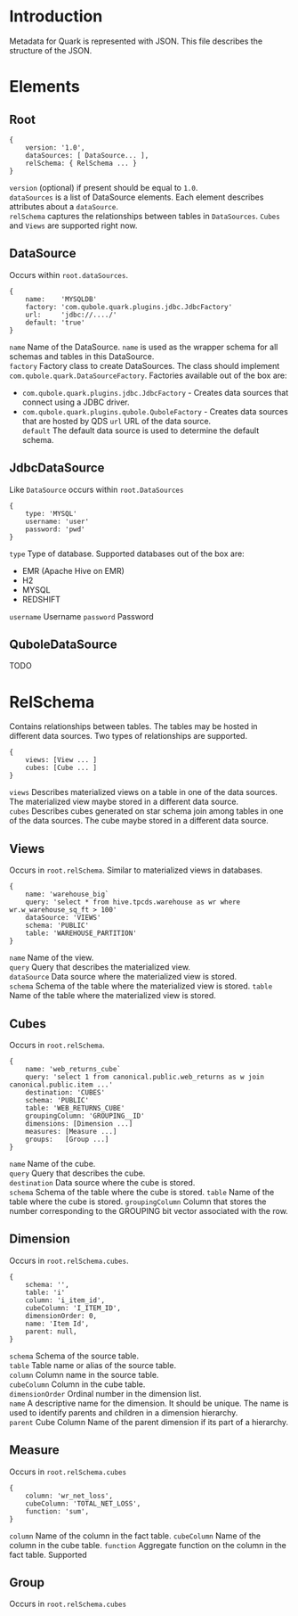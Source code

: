 <!--
{% comment %}
  Copyright (c) 2015. Qubole Inc
  Licensed under the Apache License, Version 2.0 (the "License");
  you may not use this file except in compliance with the License.
  You may obtain a copy of the License at

    http://www.apache.org/licenses/LICENSE-2.0

  Unless required by applicable law or agreed to in writing, software
  distributed under the License is distributed on an "AS IS" BASIS,
  WITHOUT WARRANTIES OR CONDITIONS OF ANY KIND, either express or implied.
  See the License for the specific language governing permissions and
  limitations under the License. See accompanying LICENSE file.
{% endcomment %}
-->

Introduction
============
Metadata for Quark is represented with JSON. This file describes the structure of the JSON.

Elements
========

Root
----
    {
        version: '1.0',
        dataSources: [ DataSource... ],
        relSchema: { RelSchema ... }
    }
    
`version` (optional) if present should be equal to `1.0`.  
`dataSources` is a list of DataSource elements. Each element describes attributes about a 
`dataSource`.  
`relSchema` captures the relationships between tables in `DataSources`. `Cubes` and `Views` are 
supported right now.

DataSource
----------
Occurs within `root.dataSources`.

    {
        name:    'MYSQLDB'
        factory: 'com.qubole.quark.plugins.jdbc.JdbcFactory'
        url:     'jdbc://..../'
        default: 'true'
    }

`name` Name of the DataSource. `name` is used as the wrapper schema for all schemas and tables in
 this DataSource.   
`factory` Factory class to create DataSources. The class should implement 
`com.qubole.quark.DataSourceFactory`. Factories available out of the box are:  
   * `com.qubole.quark.plugins.jdbc.JdbcFactory` - Creates data sources that connect using a JDBC driver.
   * `com.qubole.quark.plugins.qubole.QuboleFactory` - Creates data sources that are hosted by QDS
`url` URL of the data source.  
`default` The default data source is used to determine the default schema.

JdbcDataSource
--------------
Like `DataSource` occurs within `root.DataSources`

    {
        type: 'MYSQL'
        username: 'user'
        password: 'pwd'
    }

`type` Type of database. Supported databases out of the box are:  
* EMR (Apache Hive on EMR)
* H2
* MYSQL
* REDSHIFT

`username` Username
`password` Password

QuboleDataSource
----------------
TODO

RelSchema
=========
Contains relationships between tables. The tables may be hosted in different data sources. Two 
types of relationships are supported.

    {
        views: [View ... ]
        cubes: [Cube ... ]
    }

`views` Describes materialized views on a table in one of the data sources. The materialized view
 maybe stored in a different data source.  
`cubes` Describes cubes generated on star schema join among tables in one of the data sources. 
The cube maybe stored in a different data source.     
    
Views
-----
Occurs in `root.relSchema`. Similar to materialized views in databases.

    {
        name: 'warehouse_big`
        query: 'select * from hive.tpcds.warehouse as wr where wr.w_warehouse_sq_ft > 100'
        dataSource: 'VIEWS'
        schema: 'PUBLIC'
        table: 'WAREHOUSE_PARTITION'
    }
    
`name` Name of the view.  
`query` Query that describes the materialized view.  
`dataSource` Data source where the materialized view is stored.  
`schema` Schema of the table where the materialized view is stored.
`table`  Name of the table where the materialized view is stored.
    
Cubes
-----
Occurs in `root.relSchema`.
    
    {
        name: 'web_returns_cube`
        query: 'select 1 from canonical.public.web_returns as w join canonical.public.item ...'
        destination: 'CUBES'
        schema: 'PUBLIC'
        table: 'WEB_RETURNS_CUBE'
        groupingColumn: 'GROUPING__ID'
        dimensions: [Dimension ...]
        measures: [Measure ...]
        groups:   [Group ...]
    }
    
`name` Name of the cube.  
`query` Query that describes the cube.  
`destination` Data source where the cube is stored.  
`schema` Schema of the table where the cube is stored.
`table`  Name of the table where the cube is stored.
`groupingColumn` Column that stores the number corresponding to the GROUPING bit vector 
associated with the row. 

Dimension
---------
Occurs in `root.relSchema.cubes`.

    {
        schema: '',
        table: 'i'
        column: 'i_item_id',
        cubeColumn: 'I_ITEM_ID',
        dimensionOrder: 0,
        name: 'Item Id',
        parent: null,
    }

`schema` Schema of the source table.  
`table`  Table name or alias of the source table.  
`column` Column name in the source table.  
`cubeColumn` Column in the cube table.  
`dimensionOrder` Ordinal number in the dimension list.  
`name` A descriptive name for the dimension. It should be unique. The name is used to identify 
parents and children in a dimension hierarchy.    
`parent` Cube Column Name of the parent dimension if its part of a hierarchy.  
     
Measure
-------
Occurs in `root.relSchema.cubes`
     
    {
        column: 'wr_net_loss',
        cubeColumn: 'TOTAL_NET_LOSS',
        function: 'sum',
    }
    
`column` Name of the column in the fact table.
`cubeColumn` Name of the column in the cube table.
`function` Aggregate function on the column in the fact table. Supported 
      
Group
-----
Occurs in `root.relSchema.cubes` 
   
    